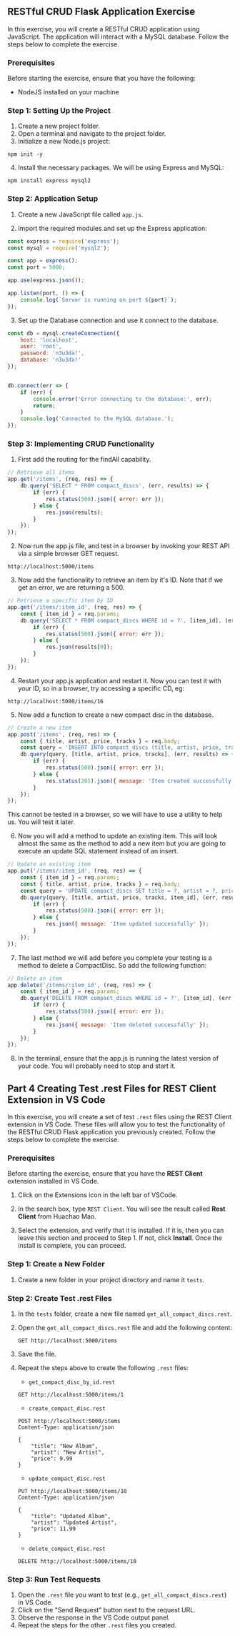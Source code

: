 ## RESTful CRUD Flask Application Exercise

In this exercise, you will create a RESTful CRUD application using JavaScript. The application will interact with a MySQL database. Follow the steps below to complete the exercise.

### Prerequisites

Before starting the exercise, ensure that you have the following:

- NodeJS installed on your machine

### Step 1: Setting Up the Project

1. Create a new project folder.
3. Open a terminal and navigate to the project folder.
3. Initialize a new Node.js project:

```
npm init -y
```

4. Install the necessary packages. We will be using Express and MySQL:

```
npm install express mysql2
```

### Step 2: Application Setup

1. Create a new JavaScript file called `app.js`.


2. Import the required modules and set up the Express application:

```javascript
const express = require('express');
const mysql = require('mysql2');

const app = express();
const port = 5000;

app.use(express.json());

app.listen(port, () => {
    console.log(`Server is running on port ${port}`);
});

```

3. Set up the Database connection and use it connect to the database.

```javascript
const db = mysql.createConnection({
    host: 'localhost',
    user: 'root',
    password: 'n3u3da!',
    database: 'n3u3da!'
});


db.connect(err => {
    if (err) {
        console.error('Error connecting to the database:', err);
        return;
    }
    console.log('Connected to the MySQL database.');
});
```


### Step 3: Implementing CRUD Functionality

1. First add the routing for the findAll capability. 

```javascript
// Retrieve all items
app.get('/items', (req, res) => {
    db.query('SELECT * FROM compact_discs', (err, results) => {
        if (err) {
            res.status(500).json({ error: err });
        } else {
            res.json(results);
        }
    });
});
```
2. Now run the app.js file, and test in a browser by invoking your REST API via a simple browser GET request.

```
http://localhost:5000/items
```

3. Now add the functionality to retrieve an item by it's ID. Note that if we get an error, we are returning a 500.

```javascript
// Retrieve a specific item by ID
app.get('/items/:item_id', (req, res) => {
    const { item_id } = req.params;
    db.query('SELECT * FROM compact_discs WHERE id = ?', [item_id], (err, results) => {
        if (err) {
            res.status(500).json({ error: err });
        } else {
            res.json(results[0]);
        }
    });
});
```

4. Restart your app.js application and restart it. Now you can test it with your ID, so in a browser, try accessing a specific CD, eg:

```
http://localhost:5000/items/16
```

5. Now add a function to create a new compact disc in the database.


```javascript
// Create a new item
app.post('/items', (req, res) => {
    const { title, artist, price, tracks } = req.body;
    const query = 'INSERT INTO compact_discs (title, artist, price, tracks) VALUES (?, ?, ?, ?)';
    db.query(query, [title, artist, price, tracks], (err, results) => {
        if (err) {
            res.status(500).json({ error: err });
        } else {
            res.status(201).json({ message: 'Item created successfully', item_id: results.insertId });
        }
    });
});
```
This cannot be tested in a browser, so we will have to use a utility to help us. You will test it later.


6. Now you will add a method to update an existing item. This will look almost the same as the method to add a new item but you are going to execute an update SQL statement instead of an insert.

```javascript
// Update an existing item
app.put('/items/:item_id', (req, res) => {
    const { item_id } = req.params;
    const { title, artist, price, tracks } = req.body;
    const query = 'UPDATE compact_discs SET title = ?, artist = ?, price = ?, tracks = ? WHERE id = ?';
    db.query(query, [title, artist, price, tracks, item_id], (err, results) => {
        if (err) {
            res.status(500).json({ error: err });
        } else {
            res.json({ message: 'Item updated successfully' });
        }
    });
});
```

7. The last method we will add before you complete your testing is a method to delete a CompactDisc. So add the following function:


```javascript
// Delete an item
app.delete('/items/:item_id', (req, res) => {
    const { item_id } = req.params;
    db.query('DELETE FROM compact_discs WHERE id = ?', [item_id], (err, results) => {
        if (err) {
            res.status(500).json({ error: err });
        } else {
            res.json({ message: 'Item deleted successfully' });
        }
    });
});
```

8. In the terminal, ensure that the app.js is running the latest version of your code. You will probably need to stop and start it.


## Part 4 Creating Test .rest Files for REST Client Extension in VS Code

In this exercise, you will create a set of test `.rest` files using the REST Client extension in VS Code. These files will allow you to test the functionality of the RESTful CRUD Flask application you previously created. Follow the steps below to complete the exercise.

### Prerequisites

Before starting the exercise, ensure that you have the **REST Client** extension installed in VS Code. 

1. Click on the Extensions icon in the left bar of VSCode.

2. In the search box, type `REST Client`. You will see the result called **Rest Client** from Huachao Mao.

3. Select the extension, and verify that it is installed. If it is, then you can leave this section and proceed to Step 1. If not, click **Install**. Once the install is complete, you can proceed.

### Step 1: Create a New Folder

1. Create a new folder in your project directory and name it `tests`.

### Step 2: Create Test .rest Files

1. In the `tests` folder, create a new file named `get_all_compact_discs.rest`.
2. Open the `get_all_compact_discs.rest` file and add the following content:
   ```
   GET http://localhost:5000/items
   ```
3. Save the file.

4. Repeat the steps above to create the following `.rest` files:

   - `get_compact_disc_by_id.rest`
   ```
   GET http://localhost:5000/items/1
   ```

   - `create_compact_disc.rest`
   ```
   POST http://localhost:5000/items
   Content-Type: application/json

   {
       "title": "New Album",
       "artist": "New Artist",
       "price": 9.99
   }
   ```

   - `update_compact_disc.rest`
   ```
   PUT http://localhost:5000/items/10
   Content-Type: application/json

   {
       "title": "Updated Album",
       "artist": "Updated Artist",
       "price": 11.99
   }
   ```

   - `delete_compact_disc.rest`
   ```
   DELETE http://localhost:5000/items/10
   ```

### Step 3: Run Test Requests

1. Open the `.rest` file you want to test (e.g., `get_all_compact_discs.rest`) in VS Code.
2. Click on the "Send Request" button next to the request URL.
3. Observe the response in the VS Code output panel.
4. Repeat the steps for the other `.rest` files you created.

